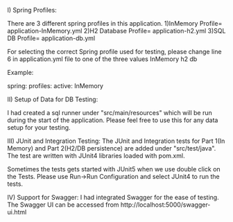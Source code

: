 I) Spring Profiles:

There are 3 different spring profiles in this application. 
1)InMemory Profile= application-InMemory.yml
2)H2 Database Profile= application-h2.yml
3)SQL DB Profile= application-db.yml

For selecting the correct Spring profile used for testing, please change line 6 in application.yml file to one of the three values
InMemory
h2
db

Example:

spring:
  profiles:
    active: InMemory
    
  
II) Setup of Data for DB Testing:

I had created a sql runner under "src/main/resources" which will be run during the start of the application. Please feel free to use this for any data setup for your testing.
 

III) JUnit and Integration Testing:
The JUnit and Integration tests for Part 1(In Memory) and Part 2(H2/DB persistence) are added  under "src/test/java". The test are written with JUnit4 libraries loaded with pom.xml. 

Sometimes the tests gets started with JUnit5 when we use double click on the Tests. Please use Run->Run Configuration and select JUnit4 to run the tests. 


IV) Support for Swagger:
I had integrated Swagger for the ease of testing. The Swagger UI can be accessed from
http://localhost:5000/swagger-ui.html







